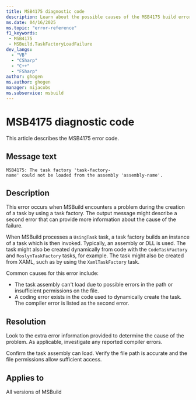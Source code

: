 ```yaml
---
title: MSB4175 diagnostic code
description: Learn about the possible causes of the MSB4175 build error and get troubleshooting tips.
ms.date: 04/16/2025
ms.topic: "error-reference"
f1_keywords:
 - MSB4175
 - MSBuild.TaskFactoryLoadFailure
dev_langs:
  - "VB"
  - "CSharp"
  - "C++"
  - "FSharp"
author: ghogen
ms.author: ghogen
manager: mijacobs
ms.subservice: msbuild
---
```

# MSB4175 diagnostic code

<!-- :::ErrorDefinitionDescription::: -->
<!-- :::editable-content name="introDescription"::: -->
This article describes the MSB4175 error code.
<!-- :::editable-content-end::: -->

## Message text

`MSB4175: The task factory 'task-factory-name' could not be loaded from the assembly 'assembly-name'.`

## Description

This error occurs when MSBuild encounters a problem during the creation of a task by using a task factory. The output message might describe a second error that can provide more information about the cause of the failure.

When MSBuild processes a `UsingTask` task, a task factory builds an instance of a task which is then invoked. Typically, an assembly or DLL is used. The task might also be created dynamically from code with the `CodeTaskFactory` and `RoslynTaskFactory` tasks, for example. The task might also be created from XAML, such as by using the `XamlTaskFactory` task.

Common causes for this error include:

- The task assembly can't load due to possible errors in the path or insufficient permissions on the file.
- A coding error exists in the code used to dynamically create the task. The compiler error is listed as the second error.

## Resolution

Look to the extra error information provided to determine the cause of the problem. As applicable, investigate any reported compiler errors.

Confirm the task assembly can load. Verify the file path is accurate and the file permissions allow sufficient access. 

## Applies to

All versions of MSBuild